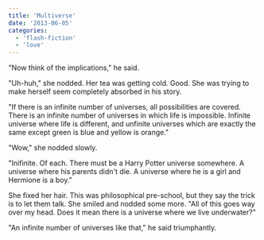 ```yaml
---
title: 'Multiverse'
date: '2013-06-05'
categories:
  - 'flash-fiction'
  - 'love'
---
```


"Now think of the implications," he said.

"Uh-huh," she nodded. Her tea was getting cold. Good. She was trying to make
herself seem completely absorbed in his story.

<!-- truncate -->

"If there is an infinite number of universes, all possibilities are covered.
There is an infinite number of universes in which life is impossible. Infinite
universe where life is different, and unfinite universes which are exactly the
same except green is blue and yellow is orange."

"Wow," she nodded slowly.

"Inifinite. Of each. There must be a Harry Potter universe somewhere. A universe
where his parents didn't die. A universe where he is a girl and Hermione is a
boy."

She fixed her hair. This was philosophical pre-school, but they say the trick is
to let them talk. She smiled and nodded some more. "All of this goes way over my
head. Does it mean there is a universe where we live underwater?"

"An infinite number of universes like that," he said triumphantly.
